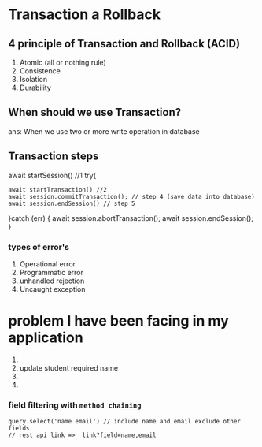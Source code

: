 # Transaction a Rollback

## 4 principle of Transaction and Rollback (ACID)

1. Atomic (all or nothing rule)
2. Consistence
3. Isolation
4. Durability

## When should we use Transaction?

ans: When we use two or more write operation in database

## Transaction steps

await startSession() //1
try{

    await startTransaction() //2
    await session.commitTransaction(); // step 4 (save data into database)
    await session.endSession() // step 5

}catch (err) {
await session.abortTransaction();
await session.endSession();
}

### types of error's

1. Operational error
2. Programmatic error
3. unhandled rejection
4. Uncaught exception

# problem I have been facing in my application

1.
2. update student required name
3.
4.

### field filtering with `method chaining`

```query
query.select('name email') // include name and email exclude other fields
// rest api link =>  link?field=name,email
```
